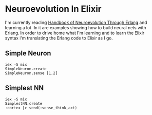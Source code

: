 # Neuroevolution In Elixir

I'm currently reading [Handbook of Neuroevolution Through Erlang][book] and
learning a lot.  In it are examples showing how to build neural nets with
Erlang.  In order to drive home what I'm learning and to learn the Elixir
syntax I'm translating the Erlang code to Elixir as I go.

[book]: http://www.amazon.com/Handbook-Neuroevolution-Through-Erlang-Gene/dp/1461444624


## Simple Neuron

    iex -S mix
    SimpleNeuron.create
    SimpleNeuron.sense [1,2]

## Simplest NN

    iex -S mix
    SimplestNN.create
    :cortex |> send(:sense_think_act)

    